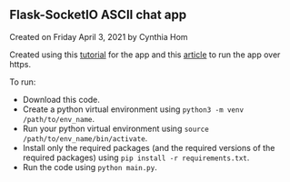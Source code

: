 ## Flask-SocketIO ASCII chat app
Created on Friday April 3, 2021 by Cynthia Hom

Created using this [tutorial](https://codeburst.io/building-your-first-chat-application-using-flask-in-7-minutes-f98de4adfa5d) 
for the app and 
this [article](https://blog.miguelgrinberg.com/post/running-your-flask-application-over-https) to run the app over https.

To run: 
- Download this code.
- Create a python virtual environment using `python3 -m venv /path/to/env_name`.
- Run your python virtual environment using `source /path/to/env_name/bin/activate`.
- Install only the required packages (and the required versions of the required packages) using `pip install -r requirements.txt`.
- Run the code using `python main.py`.

